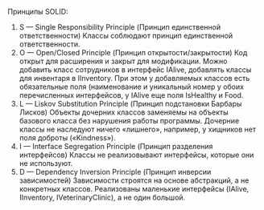 Принципы SOLID:
1. S — Single Responsibility Principle (Принцип единственной ответственности)
   Классы соблюдают принцип единственной ответственности.
2. O — Open/Closed Principle (Принцип открытости/закрытости)
   Код открыт для расширения и закрыт для модификации. Можно добавить класс сотрудников в интерфейс IAlive, добавлять классы для инвентаря в IInventory. При этом у добавляемых классов есть обязательные поля (наименование и уникальный номер у обоих перечисленных интерфейсов, у IAlive еще поля IsHealthy и Food.
3. L — Liskov Substitution Principle (Принцип подстановки Барбары Лисков)
   Объекты дочерних классов заменяемы на объекты базового класса без нарушения работы программы. Дочерние классы не наследуют ничего «лишнего», например, у хищников нет поля доброты («Kindness»).
4. I — Interface Segregation Principle (Принцип разделения интерфейсов)
   Классы не реализовывают интерфейсы, которые они не используют.
5. D — Dependency Inversion Principle (Принцип инверсии зависимостей)
   Зависимости строятся на основе абстракций, а не конкретных классов. Реализованы маленькие интерфейсы (IAlive, IInventory, IVeterinaryClinic), а не один большой.